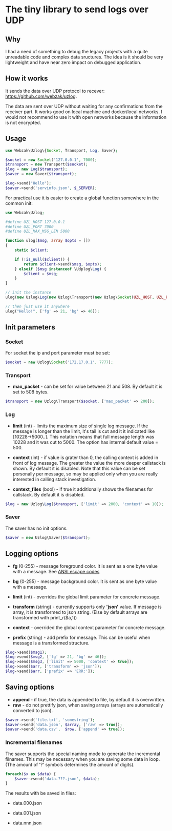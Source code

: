 # The tiny library to send logs over UDP


## Why

I had a need of something to debug the legacy projects with a quite unreadable code and complex data sructures. The idea is it should be very lightweight and have near zero impact on debugged application.


## How it works

It sends the data over UDP protocol to recever: <https://github.com/webzak/uzlog>.

The data are sent over UDP without waiting for any confirmations from the receiver part. It works good on local machine and docker/local networks. I would not recommend to use it with open networks because the information is not encrypted.


## Usage

```php
use Webzak\Uzlog\{Socket, Transport, Log, Saver};

$socket = new Socket('127.0.0.1', 7000);
$transport = new Transport($socket);
$log = new Log($transport);
$saver = new Saver($transport);

$log->send("Hello");
$saver->send('servinfo.json', $_SERVER);
```

For practical use it is easier to create a global function somewhere in the common init:

```php
use Webzak\Uzlog;

#define UZL_HOST 127.0.0.1
#define UZL_PORT 7000
#define UZL_MAX_MSG_LEN 5000

function ulog($msg, array $opts = [])
{
    static $client;

    if (!is_null($client)) {
        return $client->send($msg, $opts);
    } elseif ($msg instanceof \Udplog\Log) {
        $client = $msg;
    }
}

// init the instance
ulog(new Uzlog\Log(new Uzlog\Transport(new Uzlog\Socket(UZL_HOST, UZL_PORT), ['limit' => UZL_MAX_MSG_LEN]));

// then just use it anywhere
ulog("Hello!", ['fg' => 21, 'bg' => 46]);
```


## Init parameters


### Socket

For socket the ip and port parameter must be set:

```php
$socket = new Uzlog\Socket('172.17.0.1', 7777);
```


### Transport

-   **max\_packet** - can be set for value between 21 and 508. By default it is set to 508 bytes.

```php
$transport = new Uzlog\Transport($socket, ['max_packet' => 200]);
```


### Log

-   **limit** (int) - limits the maximum size of single log message. If the message is longer than the limit, it's tail is cut and it it indicated like [10228->5000..]. This notation means that full message length was 10228 and it was cut to 5000. The option has internal default value = 500.

-   **context** (int) - if value is grater than 0, the calling context is added in front of log message. The greater the value the more deeper callstack is shown. By default it is disabled. Note that this value can be set personally per message, so may be applied only when you are really interested in calling stack investigation.

-   **context\_files** (bool) - if true it additionally shows the filenames for callstack. By default it is disabled.

```php
$log = new Uzlog\Log($transport, ['limit' => 2000, 'context' => 10]);
```


### Saver

The saver has no init options.

```php
$saver = new Uzlog\Saver($transport);
```


## Logging options

-   **fg** (0-255) - message foreground color. It is sent as a one byte value with a message. See [ANSI escape codes](https://en.wikipedia.org/wiki/ANSI_escape_code#8-bit)

-   **bg** (0-255) - message background color. It is sent as one byte value with a message.

-   **limit** (int) - overrides the global limit parameter for concrete message.

-   **transform** (string) - currently supports only **'json'** value. If message is array, it is transformed to json string. (Else by default arrays are transformed with print\_r($a,1))

-   **context** - overrided the global context parameter for concrete message.

-   **prefix** (string) - add prefix for message. This can be useful when message is a transformed structure.

```php
$log->send($msg1);
$log->send($msg2, ['fg' => 21, 'bg' => 46]);
$log->send($msg3, ['limit' => 5000, 'context' => true]);
$log->send($arr, ['transform' => 'json']);
$log->send($arr, ['prefix' => 'ERR:']);
```


## Saving options

-   ****append**** - if true, the data is appended to file, by default it is overwritten.
-   ****raw**** - do not prettify json, when saving arrays (arrays are automatically converted to json).

```php
$saver->send('file.txt', 'somestring');
$saver->send('data.json', $array, ['raw' => true]);
$saver->send('data.csv',  $row, ['append' => true]);
```


### Incremental filenames

The saver supports the special naming mode to generate the incremental filnames. This may be necessary when you are saving some data in loop. (The amount of '?' symbols determines the amount of digits).

```php
foreach($x as $data) {
    $saver->send('data.???.json', $data);
}
```

The results with be saved in files:

-   data.000.json
-   data.001.json

-   data.nnn.json
